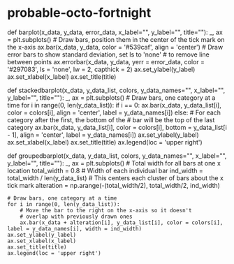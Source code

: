 # probable-octo-fortnight
def barplot(x_data, y_data, error_data, x_label="", y_label="", title=""):
    _, ax = plt.subplots()
    # Draw bars, position them in the center of the tick mark on the x-axis
    ax.bar(x_data, y_data, color = '#539caf', align = 'center')
    # Draw error bars to show standard deviation, set ls to 'none'
    # to remove line between points
    ax.errorbar(x_data, y_data, yerr = error_data, color = '#297083', ls = 'none', lw = 2, capthick = 2)
    ax.set_ylabel(y_label)
    ax.set_xlabel(x_label)
    ax.set_title(title)



def stackedbarplot(x_data, y_data_list, colors, y_data_names="", x_label="", y_label="", title=""):
    _, ax = plt.subplots()
    # Draw bars, one category at a time
    for i in range(0, len(y_data_list)):
        if i == 0:
            ax.bar(x_data, y_data_list[i], color = colors[i], align = 'center', label = y_data_names[i])
        else:
            # For each category after the first, the bottom of the
            # bar will be the top of the last category
            ax.bar(x_data, y_data_list[i], color = colors[i], bottom = y_data_list[i - 1], align = 'center', label = y_data_names[i])
    ax.set_ylabel(y_label)
    ax.set_xlabel(x_label)
    ax.set_title(title)
    ax.legend(loc = 'upper right')



def groupedbarplot(x_data, y_data_list, colors, y_data_names="", x_label="", y_label="", title=""):
    _, ax = plt.subplots()
    # Total width for all bars at one x location
    total_width = 0.8
    # Width of each individual bar
    ind_width = total_width / len(y_data_list)
    # This centers each cluster of bars about the x tick mark
    alteration = np.arange(-(total_width/2), total_width/2, ind_width)

    # Draw bars, one category at a time
    for i in range(0, len(y_data_list)):
        # Move the bar to the right on the x-axis so it doesn't
        # overlap with previously drawn ones
        ax.bar(x_data + alteration[i], y_data_list[i], color = colors[i], label = y_data_names[i], width = ind_width)
    ax.set_ylabel(y_label)
    ax.set_xlabel(x_label)
    ax.set_title(title)
    ax.legend(loc = 'upper right')
